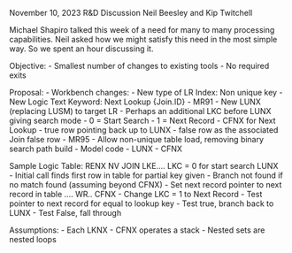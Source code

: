 November 10, 2023
R&D Discussion
Neil Beesley and Kip Twitchell

Michael Shapiro talked this week of a need for many to many processing capabilities.  Neil asked how we might satisfy this need in the most simple way.  So we spent an hour discussing it.

Objective: 
    - Smallest number of changes to existing tools
    - No required exits
  
Proposal:
    - Workbench changes:
      - New type of LR Index: Non unique key
      - New Logic Text Keyword:  Next Lookup {Join.ID}
    - MR91
      - New LUNX (replacing LUSM) to target LR
      - Perhaps an additional LKC before LUNX giving search mode
        - 0 = Start Search
        - 1 = Next Record
      - CFNX for Next Lookup 
        - true row pointing back up to LUNX
        - false row as the associated Join false row
    - MR95
      - Allow non-unique table load, removing binary search path build 
      - Model code
        - LUNX
        - CFNX

Sample Logic Table:
    RENX
    NV
    JOIN
    LKE....
    LKC = 0 for start search
    LUNX  
        - Initial call finds first row in table for partial key given
        - Branch not found if no match found (assuming beyond CFNX)
        - Set next record pointer to next record in table
    ....
    WR..
    CFNX
        - Change LKC = 1 to Next Record
        - Test pointer to next record for equal to lookup key
        - Test true, branch back to LUNX
        - Test False, fall through

Assumptions:
    - Each LKNX - CFNX operates a stack
    - Nested sets are nested loops